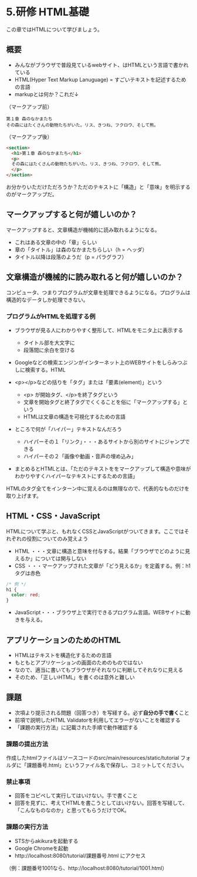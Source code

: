 # 5.研修 HTML基礎
この章ではHTMLについて学びましょう。

## 概要
- みんながブラウザで普段見ているwebサイト、はHTMLという言語で書かれている
- HTML(Hyper Text Markup Lanuguage) = すごいテキストを記述するための言語
- markupとは何か？これだ↓

（マークアップ前）
```text
第１章 森のなかまたち
その森にはたくさんの動物たちがいた。リス、きつね、フクロウ、そして熊。

```

（マークアップ後）
```html
<section>
  <h1>第１章 森のなかまたち</h1>
  <p>
  その森にはたくさんの動物たちがいた。リス、きつね、フクロウ、そして熊。
  </p>
</section>
```

 お分かりいただけただろうか？ただのテキストに「構造」と「意味」を明示するのがマークアップだ。
 

## マークアップすると何が嬉しいのか？
マークアップすると、文章構造が機械的に読み取れるようになる。

- これはある文章の中の「章」らしい
- 章の「タイトル」は森のなかまたちらしい（h = ヘッダ）
- タイトル以降は段落のようだ（p = パラグラフ）

## 文章構造が機械的に読み取れると何が嬉しいのか？
コンピュータ、つまりプログラムが文章を処理できるようになる。プログラムは構造的なデータしか処理できない。

### プログラムがHTMLを処理する例
- ブラウザが見る人にわかりやすく整形して、HTMLをモニタ上に表示する
    - タイトル部を大文字に
    - 段落間に余白を空ける
- Googleなどの検索エンジンがインターネット上のWEBサイトをしらみつぶしに検索する。HTML


- &lt;p&gt;&lt;/p&gt;などの括りを「タグ」または「要素(element)」という
    - &lt;p&gt; が開始タグ、&lt;/p&gt;を終了タグという
    - 文章を開始タグと終了タグでくくることを俗に「マークアップする」という
    - HTMLは文章の構造を可視化するための言語

- ところで何が「ハイパー」テキストなんだろう
    - ハイパーその１「リンク」・・・あるサイトから別のサイトにジャンプできる
    - ハイパーその２「画像や動画・音声の埋め込み」
- まとめるとHTMLとは、「ただのテキストををマークアップして構造や意味がわかりやすくハイパーなテキストにするための言語」

HTMLのタグ全てをインターン中に覚えるのは無理なので、代表的なものだけを取り上げます。

## HTML・CSS・JavaScript
HTMLについて学ぶと、もれなくCSSとJavaScriptがついてきます。ここではそれぞれの役割についてのみ覚えよう

- HTML ・・・文章に構造と意味を付与する。結果「ブラウザでどのように見えるか」については関与しない
- CSS ・・・マークアップされた文章が「どう見えるか」を定義する。例：h1タグは赤色

```css
/* 例 */
h1 {
  color: red;
}
```
- JavaScript・・・ブラウザ上で実行できるプログラム言語。WEBサイトに動きを与える。

## アプリケーションのためのHTML
- HTMLはテキストを構造化するための言語
- もともとアプリケーションの画面のためのものではない
- なので、適当に書いてもブラウザがそれなりに判断してそれなりに見える
- そのため、「正しいHTML」を書くのは意外と難しい


## 課題
- 次項より提示される問題（回答つき）を写経する。必ず**自分の手で書く**こと
- 前項で説明したHTML Validatorを利用してエラーがないことを確認する
- 「課題の実行方法」に記載された手順で動作確認する

### 課題の提出方法
作成したhtmlファイルはソースコードのsrc/main/resources/static/tutorial フォルダに「課題番号.html」というファイル名で保存し、コミットしてください。

### 禁止事項
- 回答をコピペして実行してはいけない。手で書くこと
- 回答を見ずに、考えてHTMLを書こうとしてはいけない。回答を写経して、「こんなものなのか」と思ってもらうだけでOK。

### 課題の実行方法
- STSからakikuraを起動する
- Google Chromeを起動
- http://localhost:8080/tutorial/課題番号.html にアクセス

（例：課題番号1001なら、http://localhost:8080/tutorial/1001.html）
